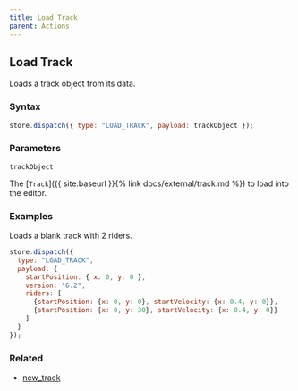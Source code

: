 ```yaml
---
title: Load Track
parent: Actions
---
```


## Load Track

Loads a track object from its data.

### Syntax

```js
store.dispatch({ type: "LOAD_TRACK", payload: trackObject });
```

### Parameters

`trackObject`

The [`Track`]({{ site.baseurl }}{% link docs/external/track.md %}) to load into the editor.

### Examples

Loads a blank track with 2 riders.

```js
store.dispatch({
  type: "LOAD_TRACK",
  payload: {
    startPosition: { x: 0, y: 0 },
    version: "6.2",
    riders: [
      {startPosition: {x: 0, y: 0}, startVelocity: {x: 0.4, y: 0}},
      {startPosition: {x: 0, y: 30}, startVelocity: {x: 0.4, y: 0}}
    ]
  }
});
```

### Related

- [new_track](./new_track.md)
